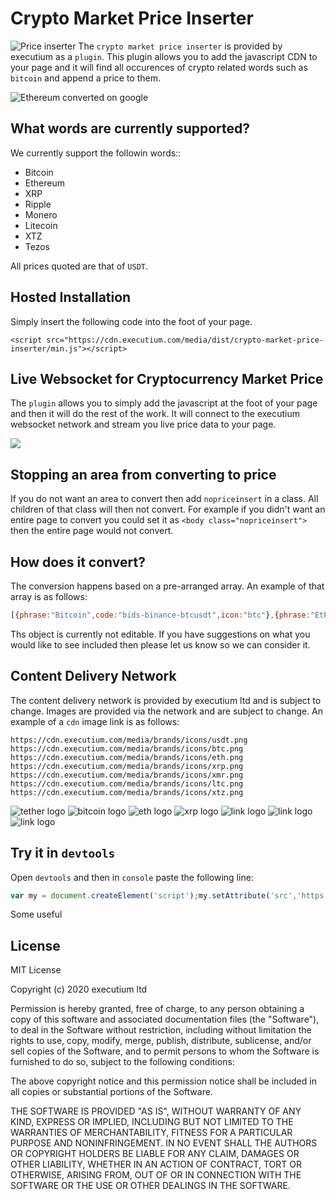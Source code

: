 # Crypto Market Price Inserter
![Price inserter](https://i.imgur.com/qjXFvy7.png)
The `crypto market price inserter` is provided by executium as a `plugin`. This plugin allows you to add the javascript CDN to your page and it will find all occurences of crypto related words such as `bitcoin` and append a price to them. 

![Ethereum converted on google](https://i.imgur.com/egdzQRv.jpg)

## What words are currently supported?
We currently support the followin words::

- Bitcoin
- Ethereum
- XRP
- Ripple
- Monero
- Litecoin
- XTZ
- Tezos

All prices quoted are that of `USDT`.

## Hosted Installation
Simply insert the following code into the foot of your page.
```
<script src="https://cdn.executium.com/media/dist/crypto-market-price-inserter/min.js"></script>
```

## Live Websocket for Cryptocurrency Market Price
The `plugin` allows you to simply add the javascript at the foot of your page and then it will do the rest of the work. It will connect to the executium websocket network and stream you live price data to your page.

![](https://i.imgur.com/5FUu6ly.gif)

## Stopping an area from converting to price
If you do not want an area to convert then add `nopriceinsert` in a class. All children of that class will then not convert. For example if you didn't want an entire page to convert you could set it as `<body class="nopriceinsert">` then the entire page would not convert.

## How does it convert?
The conversion happens based on a pre-arranged array. An example of that array is as follows:

```javascript
[{phrase:"Bitcoin",code:"bids-binance-btcusdt",icon:"btc"},{phrase:"Ethereum",code:"bids-binance-ethusdt",icon:"eth"},{phrase:"XRP",code:"bids-binance-xrpusdt",icon:"xrp"},{phrase:"Ripple",code:"bids-binance-xrpusdt",icon:"xrp"},{phrase:"Monero",code:"bids-binance-xmrusdt",icon:"xmr"},{phrase:"Litecoin",code:"bids-binance-ltcusdt",icon:"ltc"},{phrase:"XTZ",code:"bids-binance-xtzusdt",icon:"xtz"},{phrase:"Tezos",code:"bids-binance-xtzusdt",icon:"xtz"}]
```
Ths object is currently not editable. If you have suggestions on what you would like to see included then please let us know so we can consider it. 

## Content Delivery Network
The content delivery network is provided by executium ltd and is subject to change. Images are provided via the network and are subject to change. An example of a `cdn` image link is as follows:

```
https://cdn.executium.com/media/brands/icons/usdt.png
https://cdn.executium.com/media/brands/icons/btc.png
https://cdn.executium.com/media/brands/icons/eth.png
https://cdn.executium.com/media/brands/icons/xrp.png
https://cdn.executium.com/media/brands/icons/xmr.png
https://cdn.executium.com/media/brands/icons/ltc.png
https://cdn.executium.com/media/brands/icons/xtz.png
```

![tether logo](https://cdn.executium.com/media/brands/icons/usdt.png)
![bitcoin logo](https://cdn.executium.com/media/brands/icons/btc.png)
![eth logo](https://cdn.executium.com/media/brands/icons/eth.png)
![xrp logo](https://cdn.executium.com/media/brands/icons/xrp.png)
![link logo](https://cdn.executium.com/media/brands/icons/xmr.png)
![link logo](https://cdn.executium.com/media/brands/icons/ltc.png)
![link logo](https://cdn.executium.com/media/brands/icons/xtz.png)

## Try it in `devtools`
Open `devtools` and then in `console` paste the following line:

```javascript
var my = document.createElement('script');my.setAttribute('src','https://cdn.executium.com/media/dist/crypto-market-price-inserter/min.js');document.head.appendChild(my);
```

Some useful

## License
MIT License

Copyright (c) 2020 executium ltd

Permission is hereby granted, free of charge, to any person obtaining a copy of this software and associated documentation files (the "Software"), to deal in the Software without restriction, including without limitation the rights to use, copy, modify, merge, publish, distribute, sublicense, and/or sell copies of the Software, and to permit persons to whom the Software is furnished to do so, subject to the following conditions:

The above copyright notice and this permission notice shall be included in all copies or substantial portions of the Software.

THE SOFTWARE IS PROVIDED "AS IS", WITHOUT WARRANTY OF ANY KIND, EXPRESS OR IMPLIED, INCLUDING BUT NOT LIMITED TO THE WARRANTIES OF MERCHANTABILITY, FITNESS FOR A PARTICULAR PURPOSE AND NONINFRINGEMENT. IN NO EVENT SHALL THE AUTHORS OR COPYRIGHT HOLDERS BE LIABLE FOR ANY CLAIM, DAMAGES OR OTHER LIABILITY, WHETHER IN AN ACTION OF CONTRACT, TORT OR OTHERWISE, ARISING FROM, OUT OF OR IN CONNECTION WITH THE SOFTWARE OR THE USE OR OTHER DEALINGS IN THE SOFTWARE.
